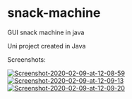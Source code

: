 # snack-machine
GUI snack machine in java

Uni project created in Java 

Screenshots:

<a href="https://imgbb.com/"><img src="https://i.ibb.co/XWXNdKP/Screenshot-2020-02-09-at-12-08-59.png" alt="Screenshot-2020-02-09-at-12-08-59" border="0"></a>
<a href="https://imgbb.com/"><img src="https://i.ibb.co/6vSfNm8/Screenshot-2020-02-09-at-12-09-13.png" alt="Screenshot-2020-02-09-at-12-09-13" border="0"></a>
<a href="https://imgbb.com/"><img src="https://i.ibb.co/7YCTmQt/Screenshot-2020-02-09-at-12-09-20.png" alt="Screenshot-2020-02-09-at-12-09-20" border="0"></a>
